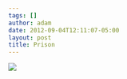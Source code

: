 ```yaml
---
tags: []
author: adam
date: 2012-09-04T12:11:07-05:00
layout: post
title: Prison
---
```


![](/media/m9u7ulmYcg1qga9s2o1_1280.jpg)
